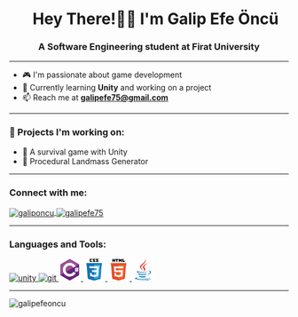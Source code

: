 <div id="user-content-toc">
  <ul align="center" style="list-style: none;">
    <summary>
      <h1>Hey There!👋🏻 I'm Galip Efe Öncü</h1>
    </summary>
  </ul>
</div>
<h3 align="center">A Software Engineering student at Firat University</h3>

---

- 🎮 I'm passionate about game development  
- 🌱 Currently learning **Unity** and working on a project
- 📫 Reach me at **galipefe75@gmail.com**

---

<h3 align="left">🧩 Projects I'm working on:</h3>

- 🎯 A survival game with Unity
- 🧪 Procedural Landmass Generator

---

<h3 align="left">Connect with me:</h3>
<p align="left">
  <a href="https://linkedin.com/in/galiponcu" target="blank">
    <img align="center" src="https://raw.githubusercontent.com/rahuldkjain/github-profile-readme-generator/master/src/images/icons/Social/linked-in-alt.svg" alt="galiponcu" height="30" width="40" />
  </a>
  <a href="https://instagram.com/galipefe75" target="blank">
    <img align="center" src="https://raw.githubusercontent.com/rahuldkjain/github-profile-readme-generator/master/src/images/icons/Social/instagram.svg" alt="galipefe75" height="30" width="40" />
  </a>
</p>

---

<h3 align="left">Languages and Tools:</h3>
<p align="left">
  <a href="https://unity.com/" target="_blank">
    <img src="https://cdn.worldvectorlogo.com/logos/unity-69.svg" alt="unity" width="40" height="40"/>
  </a>
  <a href="https://git-scm.com/" target="_blank">
    <img src="https://www.vectorlogo.zone/logos/git-scm/git-scm-icon.svg" alt="git" width="40" height="40"/>
  </a>
  <a href="https://www.w3schools.com/cs/" target="_blank">
    <img src="https://raw.githubusercontent.com/devicons/devicon/master/icons/csharp/csharp-original.svg" alt="csharp" width="40" height="40"/>
  </a>
  <a href="https://www.w3schools.com/css/" target="_blank">
    <img src="https://raw.githubusercontent.com/devicons/devicon/master/icons/css3/css3-original-wordmark.svg" alt="css3" width="40" height="40"/>
  </a>
  <a href="https://www.w3.org/html/" target="_blank">
    <img src="https://raw.githubusercontent.com/devicons/devicon/master/icons/html5/html5-original-wordmark.svg" alt="html5" width="40" height="40"/>
  </a>
  <a href="https://www.java.com" target="_blank">
    <img src="https://raw.githubusercontent.com/devicons/devicon/master/icons/java/java-original.svg" alt="java" width="40" height="40"/>
  </a>
</p>

---

<p align="left">
  <img src="https://komarev.com/ghpvc/?username=galipefeoncu&label=Profile%20views&color=0e75b6&style=flat" alt="galipefeoncu" />
</p>

